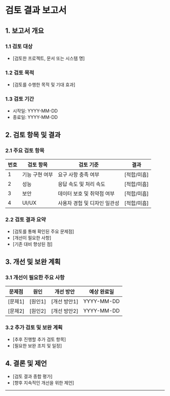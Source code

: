 # 검토 결과 보고서

## 1. 보고서 개요
### 1.1 검토 대상
- [검토한 프로젝트, 문서 또는 시스템 명]

### 1.2 검토 목적
- [검토를 수행한 목적 및 기대 효과]

### 1.3 검토 기간
- 시작일: YYYY-MM-DD
- 종료일: YYYY-MM-DD

## 2. 검토 항목 및 결과
### 2.1 주요 검토 항목
| 번호 | 검토 항목 | 검토 기준 | 결과 |
|------|---------|---------|------|
| 1 | 기능 구현 여부 | 요구 사항 충족 여부 | [적합/미흡] |
| 2 | 성능 | 응답 속도 및 처리 속도 | [적합/미흡] |
| 3 | 보안 | 데이터 보호 및 취약점 여부 | [적합/미흡] |
| 4 | UI/UX | 사용자 경험 및 디자인 일관성 | [적합/미흡] |

### 2.2 검토 결과 요약
- [검토를 통해 확인된 주요 문제점]
- [개선이 필요한 사항]
- [기존 대비 향상된 점]

## 3. 개선 및 보완 계획
### 3.1 개선이 필요한 주요 사항
| 문제점 | 원인 | 개선 방안 | 예상 완료일 |
|--------|------|---------|---------|
| [문제1] | [원인1] | [개선 방안1] | YYYY-MM-DD |
| [문제2] | [원인2] | [개선 방안2] | YYYY-MM-DD |

### 3.2 추가 검토 및 보완 계획
- [추후 진행할 추가 검토 항목]
- [필요한 보완 조치 및 일정]

## 4. 결론 및 제언
- [검토 결과 종합 평가]
- [향후 지속적인 개선을 위한 제언]

---



